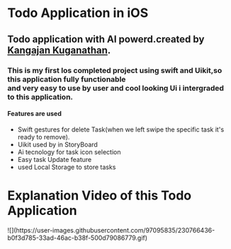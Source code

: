 <h1>Todo Application in iOS</h1>

<h2>Todo application with AI powerd.created by <a href="https://github.com/Kangajan18?tab=achievements">Kangajan Kuganathan</a>.</h2>

<h3>This is my first Ios completed project using swift and Uikit,so this application fully functionable</br> and very easy to use by user and cool looking Ui i intergraded to this application.


<h4>Features are used</h4> 

<ul>
  <li>Swift gestures for delete Task(when we left swipe the specific task it's ready to remove).</li>
  <li>Uikit used by in StoryBoard</li>
  <li>Ai tecnology for task icon selection</li>
  <li>Easy task Update feature</li>
  <li>used Local Storage to store tasks</li>
</ul>
 
  
<h1>Explanation Video of this Todo Application</h1>
![](https://user-images.githubusercontent.com/97095835/230766436-b0f3d785-33ad-46ac-b38f-500d79086779.gif)
